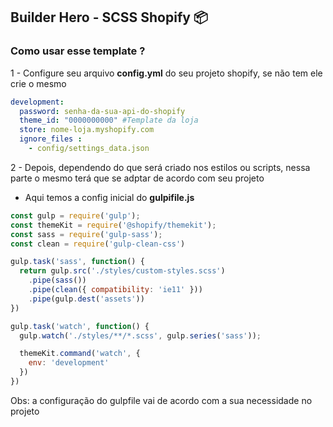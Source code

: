 ## Builder Hero - SCSS Shopify 📦


### Como usar esse template ?

1 - Configure seu arquivo **config.yml** do seu projeto shopify, se não tem ele crie o mesmo 

```yml
development:
  password: senha-da-sua-api-do-shopify
  theme_id: "0000000000" #Template da loja
  store: nome-loja.myshopify.com
  ignore_files : 
    - config/settings_data.json
```

2 - Depois, dependendo do que será criado nos estilos ou scripts, nessa parte o mesmo terá que se adptar de acordo com seu projeto

- Aqui temos a config inicial do **gulpifile.js**

```js
const gulp = require('gulp');
const themeKit = require('@shopify/themekit');
const sass = require('gulp-sass');
const clean = require('gulp-clean-css')

gulp.task('sass', function() {
  return gulp.src('./styles/custom-styles.scss')
    .pipe(sass())
    .pipe(clean({ compatibility: 'ie11' }))
    .pipe(gulp.dest('assets'))
})

gulp.task('watch', function() {
  gulp.watch('./styles/**/*.scss', gulp.series('sass'));

  themeKit.command('watch', {
    env: 'development'
  })
})
```

Obs: a configuração do gulpfile vai de acordo com a sua necessidade no projeto
